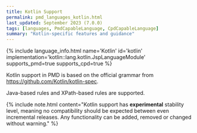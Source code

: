 ```yaml
---
title: Kotlin Support
permalink: pmd_languages_kotlin.html
last_updated: September 2023 (7.0.0)
tags: [languages, PmdCapableLanguage, CpdCapableLanguage]
summary: "Kotlin-specific features and guidance"
---
```


{% include language_info.html name='Kotlin' id='kotlin' implementation='kotlin::lang.kotlin.JspLanguageModule' supports_pmd=true supports_cpd=true %}

Kotlin support in PMD is based on the official grammar from <https://github.com/Kotlin/kotlin-spec>.

Java-based rules and XPath-based rules are supported.

{% include note.html content="Kotlin support has **experimental** stability level, meaning no compatibility should
be expected between even incremental releases. Any functionality can be added, removed or changed without
warning." %}
